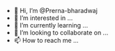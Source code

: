 - 👋 Hi, I’m @Prerna-bharadwaj
- 👀 I’m interested in ...
- 🌱 I’m currently learning ...
- 💞️ I’m looking to collaborate on ...
- 📫 How to reach me ...

<!---
Prerna-bharadwaj/Prerna-bharadwaj is a ✨ special ✨ repository because its `README.md` (this file) appears on your GitHub profile.
You can click the Preview link to take a look at your changes.
--->
